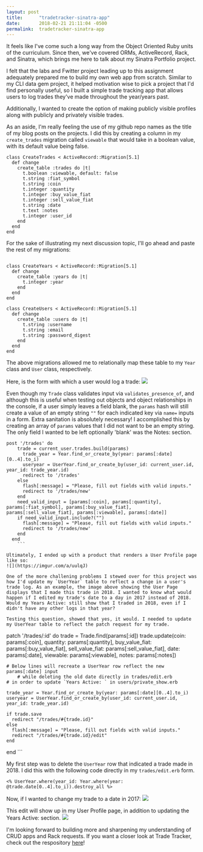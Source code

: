 ```yaml
---
layout: post
title:      "tradetracker-sinatra-app"
date:       2018-02-21 21:11:04 -0500
permalink:  tradetracker-sinatra-app
---
```


It feels like I've come such a long way from the Object Oriented Ruby units of the curriculum. Since then, we've covered ORMs, ActiveRecord, Rack, and Sinatra, which brings me here to talk about my Sinatra Portfolio project.

I felt that the labs and Fwitter project leading up to this assignment adequately prepared me to build my own web app from scratch. Similar to my CLI data gem project, it helped motivation wise to pick a project that I'd find personally useful, so I built a simple trade tracking app that allows users to log trades they've made throughout the year/years past.

Additionally, I wanted to create the option of making publicly visible profiles along with publicly and privately visible trades.

As an aside, I'm really feeling the use of my github repo names as the title of my blog posts on the projects. I did this by creating a column in my `create_trades` migration called `viewable` that would take in a boolean value, with its default value being false.

```
class CreateTrades < ActiveRecord::Migration[5.1]
  def change
    create_table :trades do |t|
      t.boolean :viewable, default: false
      t.string :fiat_symbol
      t.string :coin
      t.integer :quantity
      t.integer :buy_value_fiat
      t.integer :sell_value_fiat
      t.string :date
      t.text :notes
      t.integer :user_id
    end
  end
end

```

For the sake of illustrating my next discussion topic, I'll go ahead and paste the rest of my migrations:

```

class CreateYears < ActiveRecord::Migration[5.1]
  def change
    create_table :years do |t|
      t.integer :year
    end
  end
end

class CreateUsers < ActiveRecord::Migration[5.1]
  def change
    create_table :users do |t|
      t.string :username
      t.string :email
      t.string :password_digest
    end
  end
end

```

The above migrations allowed me to relationally map these table to my `Year` class and `User` class, respectively.

Here, is the form with which a user would log a trade:
![](https://imgur.com/CGLa6vX)

Even though my `Trade` class validates input via `validates_presence_of`, and although this is useful when testing out objects and object relationships in the console, if a user simply leaves a field blank, the `params` hash will still create a value of an empty string `""` for each indicated key via `name=` inputs in a form. Extra sanitation is absolutely necessary! I accomplished this by creating an array of `params` values that I did not want to be an empty string. The only field I wanted to be left optionally 'blank' was the Notes: section.

``` 
post '/trades' do
    trade = current_user.trades.build(params)
      trade_year = Year.find_or_create_by(year: params[:date][0..4].to_i)
      useryear = UserYear.find_or_create_by(user_id: current_user.id, year_id: trade_year.id)
      redirect to '/trades'
    else
      flash[:message] = "Please, fill out fields with valid inputs."
      redirect to '/trades/new'
    end
    need_valid_input = [params[:coin], params[:quantity], params[:fiat_symbol], params[:buy_value_fiat], params[:sell_value_fiat], params[:viewable], params[:date]]
    if need_valid_input.include?("")
      flash[:message] = "Please, fill out fields with valid inputs."
      redirect to '/trades/new'
    end
  end
	```

Ultimately, I ended up with a product that renders a User Profile page like so:
![](https://imgur.com/a/uulqJ)

One of the more challening problems I stewed over for this project was how I'd update my `UserYear` table to reflect a change in a user's trade log. As an example, the image above showing the User Page displays that I made this trade in 2018. I wanted to know what would happen if I edited my trade's date to a day in 2017 instead of 2018. Would my Years Active: still show that I traded in 2018, even if I didn't have any other logs in that year?

Testing this question, showed that yes, it would. I needed to update my UserYear table to reflect the patch request for my trade.

```
patch '/trades/:id' do
    trade = Trade.find(params[:id])
    trade.update(coin: params[:coin], quantity: params[:quantity], buy_value_fiat: params[:buy_value_fiat], sell_value_fiat: params[:sell_value_fiat], date: params[:date], viewable: params[:viewable], notes: params[:notes])
		
    # Below lines will recreate a UserYear row reflect the new params[:date] input
		# while deleting the old date directly in trades/edit.erb
    # in order to update `Years Active: ` in users/private_show.erb
		
    trade_year = Year.find_or_create_by(year: params[:date][0..4].to_i)
    useryear = UserYear.find_or_create_by(user_id: current_user.id, year_id: trade_year.id)

    if trade.save
      redirect "/trades/#{trade.id}"
    else
      flash[:message] = "Please, fill out fields with valid inputs."
      redirect "/trades/#{trade.id}/edit"
    end
  end
	```

My first step was to delete the `UserYear` row that indicated a trade made in 2018. I did this with the following code directly in my `trades/edit.erb` form.

```
<% UserYear.where(year_id: Year.where(year: @trade.date[0..4].to_i)).destroy_all %>
```

Now, if I wanted to change my trade to a date in 2017:
![](https://imgur.com/a/kLOxz)

This edit will show up in my User Profile page, in addition to updating the Years Active: section.
![](https://imgur.com/a/EelU8)

I'm looking forward to building more and sharpening my understanding of CRUD apps and Rack requests. If you want a closer look at Trade Tracker, check out the respository [here](https://github.com/rh24/tradetracker-sinatra-app)!

